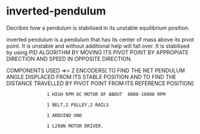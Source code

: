 # inverted-pendulum
Decribes how a pendulum is stabilised in its unstable equilibrium position.

inverted pendulum is a pendulum that has its center of mass above its pivot point. It is unstable and without additional help will fall over. It is stabilised by using PID ALGORITHM BY MOVING ITS PIVOT POINT BY APPROPIATE DIRECTION AND SPEED IN OPPOSITE DIRECTION.

COMPONENTS USED =>> 2 ENCODERS[ TO FIND THE NET PENDULUM ANGLE DISPLACED FROM ITS STABLE POSITION  AND TO FIND THE DISTANCE TRAVELLED BY PIVOT POINT FROM ITS REFERENCE POSITION]

                   1 HIGH RPM DC MOTOR OF ABOUT  8000-10000 RPM
                   
                   1 BELT,2 PULLEY,2 RAILS
                   
                   1 ARDUINO UNO
                   
                   1 L298N MOTOR DRIVER.
                   
                   
